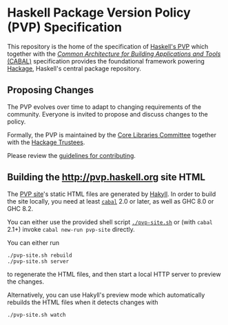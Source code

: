 # Haskell Package Version Policy (PVP) Specification

This repository is the home of the specification of [Haskell's PVP](http://pvp.haskell.org/) which together
with the [*Common Architecture for Building Applications and Tools* (CABAL)](https://www.haskell.org/cabal/proposal/pkg-spec.pdf)
specification provides the foundational framework powering [Hackage](http://hackage.haskell.org),
Haskell's central package repository.

## Proposing Changes

The PVP evolves over time to adapt to changing requirements of the community.
Everyone is invited to propose and discuss changes to the policy.

Formally, the PVP is maintained by the [Core Libraries Committee](https://wiki.haskell.org/Core_Libraries_Committee)
together with the [Hackage Trustees](https://github.com/haskell-infra/hackage-trustees).

Please review the [guidelines for contributing](CONTRIBUTING).

## Building the http://pvp.haskell.org site HTML

The [PVP site](https://pvp.haskell.org/)'s static HTML files are generated by [Hakyll](http://hackage.haskell.org/package/hakyll). In order to build the site locally, you need at least [`cabal`](https://hackage.haskell.org/package/cabal-install) 2.0 or later, as well as GHC 8.0 or GHC 8.2.

You can either use the provided shell script [`./pvp-site.sh`](./pvp-site.sh) or (with `cabal` 2.1+) invoke `cabal new-run pvp-site` directly.

You can either run

```
./pvp-site.sh rebuild
./pvp-site.sh server
```

to regenerate the HTML files, and then start a local HTTP server to preview the changes.

Alternatively, you can use Hakyll's preview mode which automatically
rebuilds the HTML files when it detects changes with

```
./pvp-site.sh watch
```

